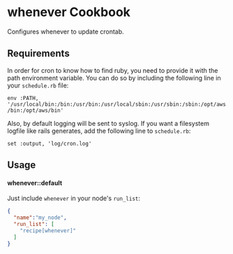 whenever Cookbook
====================
Configures whenever to update crontab.

Requirements
------------
In order for cron to know how to find ruby, you need to provide it with the path environment variable. You can do so by including the following line in your `schedule.rb` file:

`env :PATH, '/usr/local/bin:/bin:/usr/bin:/usr/local/sbin:/usr/sbin:/sbin:/opt/aws/bin:/opt/aws/bin'`

Also, by default logging will be sent to syslog. If you want a filesystem logfile like rails generates, add the following line to `schedule.rb`:

`set :output, 'log/cron.log'`

Usage
-----
#### whenever::default
Just include `whenever` in your node's `run_list`:

```json
{
  "name":"my_node",
  "run_list": [
    "recipe[whenever]"
  ]
}
```

